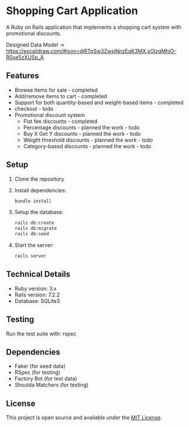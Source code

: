 # Shopping Cart Application

A Ruby on Rails application that implements a shopping cart system with promotional discounts.

Designed Data Model -> https://excalidraw.com/#json=djRTqSw3ZwsjNnzEqK3MX,sOlzgMhiO-R0xe5zXUSp_A

## Features

- Browse items for sale - completed
- Add/remove items to cart - completed
- Support for both quantity-based and weight-based items - completed
- checkout - todo
- Promotional discount system
  - Flat fee discounts - completed
  - Percentage discounts - planned the work - todo
  - Buy X Get Y discounts - planned the work - todo
  - Weight threshold discounts - planned the work - todo
  - Category-based discounts - planned the work - todo

## Setup

1. Clone the repository
2. Install dependencies:
   ```bash
   bundle install
   ```

3. Setup the database:
   ```bash
   rails db:create
   rails db:migrate
   rails db:seed
   ```

4. Start the server:
   ```bash
   rails server
   ```

## Technical Details

- Ruby version: 3.x
- Rails version: 7.2.2
- Database: SQLite3

## Testing

Run the test suite with:  rspec


## Dependencies

- Faker (for seed data)
- RSpec (for testing)
- Factory Bot (for test data)
- Shoulda Matchers (for testing)

## License

This project is open source and available under the [MIT License](LICENSE).